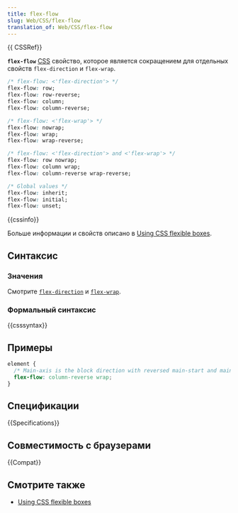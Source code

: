 ```yaml
---
title: flex-flow
slug: Web/CSS/flex-flow
translation_of: Web/CSS/flex-flow
---
```


{{ CSSRef}}

**`flex-flow`** [CSS](/ru/docs/CSS) свойство, которое является сокращением для отдельных свойств `flex-direction` и `flex-wrap`.

```css
/* flex-flow: <'flex-direction'> */
flex-flow: row;
flex-flow: row-reverse;
flex-flow: column;
flex-flow: column-reverse;

/* flex-flow: <'flex-wrap'> */
flex-flow: nowrap;
flex-flow: wrap;
flex-flow: wrap-reverse;

/* flex-flow: <'flex-direction'> and <'flex-wrap'> */
flex-flow: row nowrap;
flex-flow: column wrap;
flex-flow: column-reverse wrap-reverse;

/* Global values */
flex-flow: inherit;
flex-flow: initial;
flex-flow: unset;
```

{{cssinfo}}

Больше информации и свойств описано в [Using CSS flexible boxes](/ru/docs/CSS/Using_CSS_flexible_boxes).

## Синтаксис

### Значения

Смотрите [`flex-direction`](/ru/docs/CSS/flex-direction) и [`flex-wrap`](/ru/docs/CSS/flex-wrap).

### Формальный синтаксис

{{csssyntax}}

## Примеры

```css
element {
  /* Main-axis is the block direction with reversed main-start and main-end. Flex items are laid out in multiple lines */
  flex-flow: column-reverse wrap;
}
```

## Спецификации

{{Specifications}}

## Совместимость с браузерами

{{Compat}}

## Смотрите также

- [Using CSS flexible boxes](/ru/docs/CSS/Using_CSS_flexible_boxes)
